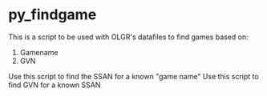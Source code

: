 # py_findgame

This is a script to be used with OLGR's datafiles to find games based on: 
1. Gamename
2. GVN

Use this script to find the SSAN for a known "game name"
Use this script to find GVN for a known SSAN
